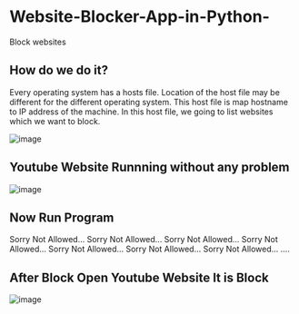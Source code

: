 # Website-Blocker-App-in-Python-
Block websites 

## How do we do it?
Every operating system has a hosts file. Location of the host file may be different for the different operating system. This host file is map hostname to IP address of the machine. In this host file, we going to list websites which we want to block.

![image](https://user-images.githubusercontent.com/20369800/100091409-983db200-2e7a-11eb-9390-32339920df25.png)

## Youtube Website Runnning without any problem

![image](https://user-images.githubusercontent.com/20369800/100091432-9d9afc80-2e7a-11eb-8eaa-f303ed9c399c.png)


## Now Run Program 

Sorry Not Allowed...
Sorry Not Allowed...
Sorry Not Allowed...
Sorry Not Allowed...
Sorry Not Allowed...
Sorry Not Allowed...
Sorry Not Allowed...
….

## After Block Open Youtube Website It is Block

![image](https://user-images.githubusercontent.com/20369800/100091452-a2f84700-2e7a-11eb-8cb6-806f71a3abb7.png)
